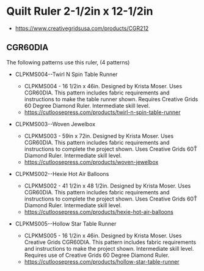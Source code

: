 # Quilt Ruler 2-1/2in x 12-1/2in
* https://www.creativegridsusa.com/products/CGR212

## CGR60DIA

The following patterns use this ruler, (4 patterns)

* CLPKMS004--Twirl N Spin Table Runner
	* CLPKMS004 - 16 1/2in x 46in. Designed by Krista Moser. Uses CGR60DIA. This pattern includes fabric requirements and instructions to make the table runner shown. Requires Creative Grids 60 Degree Diamond Ruler. Intermediate skill level.
	* https://cutloosepress.com/products/twirl-n-spin-table-runner


* CLPKMS003--Woven Jewelbox
	* CLPKMS003 - 59in x 72in. Designed by Krista Moser. Uses CGR60DIA. This pattern includes fabric requirements and instructions to complete the project shown. Uses Creative Grids 60Ť Diamond Ruler. Intermediate skill level.
	* https://cutloosepress.com/products/woven-jewelbox


* CLPKMS002--Hexie Hot Air Balloons
	* CLPKMS002 - 41 1/2in x 48 1/2in. Designed by Krista Moser. Uses CGR60DIA. This pattern includes fabric requirements and instructions to complete the project shown. Uses Creative Grids 60Ť Diamond Ruler. Intermediate skill level.
	* https://cutloosepress.com/products/hexie-hot-air-balloons


* CLPKMS005--Hollow Star Table Runner
	* CLPKMS005 - 16 1/2in x 46in. Designed by Krista Moser. Uses Creative Grids CGR60DIA. This pattern includes fabric requirements and instructions to make the project shown. Intermediate skill level. Requires use of Creative Grids 60 Degree Diamond Ruler.
	* https://cutloosepress.com/products/hollow-star-table-runner

